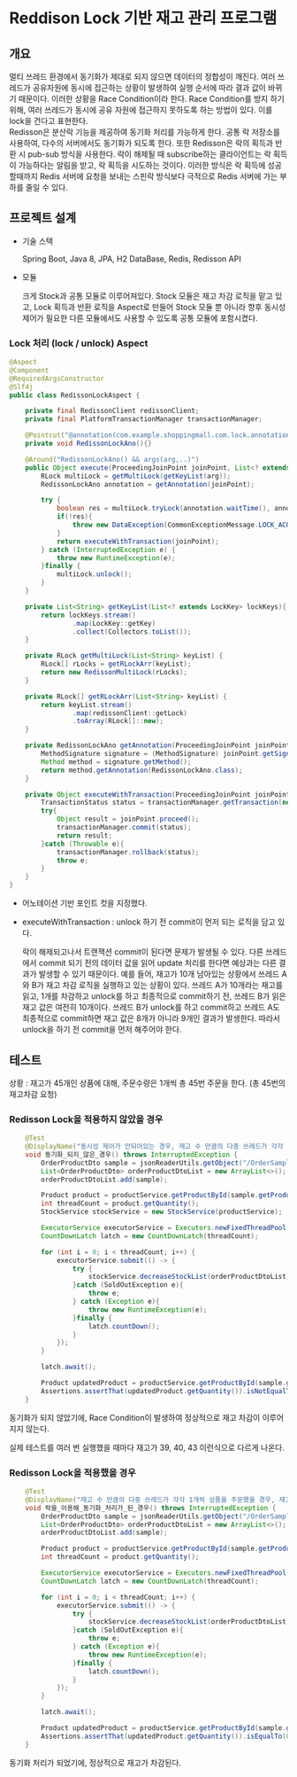 # Reddison Lock 기반 재고 관리 프로그램

## 개요

멀티 쓰레드 환경에서 동기화가 제대로 되지 않으면 데이터의 정합성이 깨진다. 여러 쓰레드가 공유자원에 동시에 접근하는 상황이 발생하여 실행 순서에 따라 결과 값이 바뀌기 때문이다. 이러한 상황을 Race Condition이라 한다. Race Condition를 방지 하기 위해, 여러 쓰레드가 동시에 공유 자원에 접근하지 못하도록 하는 방법이 있다. 이를 lock을 건다고 표현한다.
<br>Redisson은 분산락 기능을 제공하여 동기화 처리를 가능하게 한다. 공통 락 저장소를 사용하여, 다수의 서버에서도 동기화가 되도록 한다. 또한 Redisson은 락의 획득과 반환 시 pub-sub 방식을 사용한다. 락이 해제될 때 subscribe하는 클라이언트는 락 획득이 가능하다는 알림을 받고, 락 획득을 시도하는 것이다. 이러한 방식은 락 획득에 성공할때까지 Redis 서버에 요청을 보내는 스핀락 방식보다 극적으로 Redis 서버에 가는 부하를 줄일 수 있다. 

## 프로젝트 설계

- 기술 스택
    
    Spring Boot, Java 8, JPA, H2 DataBase, Redis, Redisson API
    
- 모듈
    
    크게 Stock과 공통 모듈로 이루어져있다. Stock 모듈은 재고 차감 로직을 맡고 있고, Lock 획득과 반환 로직을 Aspect로 만들어 Stock 모듈 뿐 아니라 향후 동시성 제어가 필요한 다른 모듈에서도 사용할 수 있도록 공통 모듈에 포함시켰다.
    

### Lock 처리 (lock / unlock) Aspect

```java
@Aspect
@Component
@RequiredArgsConstructor
@Slf4j
public class RedissonLockAspect {

    private final RedissonClient redissonClient;
    private final PlatformTransactionManager transactionManager;

    @Pointcut("@annotation(com.example.shoppingmall.com.lock.annotation.RedissonLockAno)")
    private void RedissonLockAno(){}

    @Around("RedissonLockAno() && args(arg,..)")
    public Object execute(ProceedingJoinPoint joinPoint, List<? extends LockKey> arg) throws Throwable {
        RLock multiLock = getMultiLock(getKeyList(arg));
        RedissonLockAno annotation = getAnnotation(joinPoint);

        try {
            boolean res = multiLock.tryLock(annotation.waitTime(), annotation.leaseTime(), annotation.timeUnit());
            if(!res){
                throw new DataException(CommonExceptionMessage.LOCK_ACQUIRE_FAIL);
            }
            return executeWithTransaction(joinPoint);
        } catch (InterruptedException e) {
            throw new RuntimeException(e);
        }finally {
            multiLock.unlock();
        }
    }

    private List<String> getKeyList(List<? extends LockKey> lockKeys){
        return lockKeys.stream()
                .map(LockKey::getKey)
                .collect(Collectors.toList());
    }

    private RLock getMultiLock(List<String> keyList) {
        RLock[] rLocks = getRLockArr(keyList);
        return new RedissonMultiLock(rLocks);
    }

    private RLock[] getRLockArr(List<String> keyList) {
        return keyList.stream()
                .map(redissonClient::getLock)
                .toArray(RLock[]::new);
    }

    private RedissonLockAno getAnnotation(ProceedingJoinPoint joinPoint){
        MethodSignature signature = (MethodSignature) joinPoint.getSignature();
        Method method = signature.getMethod();
        return method.getAnnotation(RedissonLockAno.class);
    }

    private Object executeWithTransaction(ProceedingJoinPoint joinPoint) throws Throwable {
        TransactionStatus status = transactionManager.getTransaction(new DefaultTransactionDefinition());
        try{
            Object result = joinPoint.proceed();
            transactionManager.commit(status);
            return result;
        }catch (Throwable e){
            transactionManager.rollback(status);
            throw e;
        }
    }
}
```

- 어노테이션 기반 포인트 컷을 지정했다.
- executeWithTransaction : unlock 하기 전 commit이 먼저 되는 로직을 담고 있다.
    
    락이 해제되고나서 트랜잭션 commit이 된다면 문제가 발생될 수 있다. 다른 쓰레드에서 commit 되기 전의 데이터 값을 읽어 update 처리를 한다면 예상과는 다른 결과가 발생할 수 있기 때문이다. 예를 들어, 재고가 10개 남아있는 상황에서 쓰레드 A와 B가 재고 차감 로직을 실행하고 있는 상황이 있다. 쓰레드 A가 10개라는 재고를 읽고, 1개를 차감하고 unlock를 하고 최종적으로 commit하기 전, 쓰레드 B가 읽은 재고 값은 여전히 10개이다. 쓰레드 B가 unlock를 하고 commit하고 쓰레드 A도 최종적으로 commit하면 재고 값은 8개가 아니라 9개인 결과가 발생한다. 따라서 unlock을 하기 전 commit을 먼저 해주어야 한다. 
    

## 테스트

상황 :  재고가 45개인 상품에 대해, 주문수량은 1개씩 총 45번 주문을 한다. (총 45번의 재고차감 요청)

### Redisson Lock을 적용하지 않았을 경우

```java
    @Test
    @DisplayName("동시성 제어가 안되어있는 경우, 재고 수 만큼의 다중 쓰레드가 각각 1개씩 상품을 주문했을 때, 재고는 0개가 아니다.")
    void 동기화_되지_않은_경우() throws InterruptedException {
        OrderProductDto sample = jsonReaderUtils.getObject("/OrderSample.json", OrderProductDto.class);
        List<OrderProductDto> orderProductDtoList = new ArrayList<>();
        orderProductDtoList.add(sample);

        Product product = productService.getProductById(sample.getProductId());
        int threadCount = product.getQuantity();
        StockService stockService = new StockService(productService);

        ExecutorService executorService = Executors.newFixedThreadPool(10);
        CountDownLatch latch = new CountDownLatch(threadCount);

        for (int i = 0; i < threadCount; i++) {
            executorService.submit(() -> {
                try {
                    stockService.decreaseStockList(orderProductDtoList);
                }catch (SoldOutException e){
                    throw e;
                } catch (Exception e){
                    throw new RuntimeException(e);
                }finally {
                    latch.countDown();
                }
            });
        }

        latch.await();

        Product updatedProduct = productService.getProductById(sample.getProductId());
        Assertions.assertThat(updatedProduct.getQuantity()).isNotEqualTo(0);
    }
```
동기화가 되지 않았기에, Race Condition이 발생하여 정상적으로 재고 차감이 이루어 지지 않는다.

실제 테스트를 여러 번 실행했을 때마다 재고가 39, 40, 43 이런식으로 다르게 나온다.

### Redisson Lock을 적용했을 경우

```java
    @Test
    @DisplayName("재고 수 만큼의 다중 쓰레드가 각각 1개씩 상품을 주문했을 경우, 재고는 0개이다.")
    void 락을_이용해_동기화_처리가_된_경우() throws InterruptedException {
        OrderProductDto sample = jsonReaderUtils.getObject("/OrderSample.json", OrderProductDto.class);
        List<OrderProductDto> orderProductDtoList = new ArrayList<>();
        orderProductDtoList.add(sample);

        Product product = productService.getProductById(sample.getProductId());
        int threadCount = product.getQuantity();

        ExecutorService executorService = Executors.newFixedThreadPool(10);
        CountDownLatch latch = new CountDownLatch(threadCount);

        for (int i = 0; i < threadCount; i++) {
            executorService.submit(() -> {
                try {
                    stockService.decreaseStockList(orderProductDtoList);
                }catch (SoldOutException e){
                    throw e;
                } catch (Exception e){
                    throw new RuntimeException(e);
                }finally {
                    latch.countDown();
                }
            });
        }

        latch.await();

        Product updatedProduct = productService.getProductById(sample.getProductId());
        Assertions.assertThat(updatedProduct.getQuantity()).isEqualTo(0);
    }
```

동기화 처리가 되었기에, 정상적으로 재고가 차감된다.
